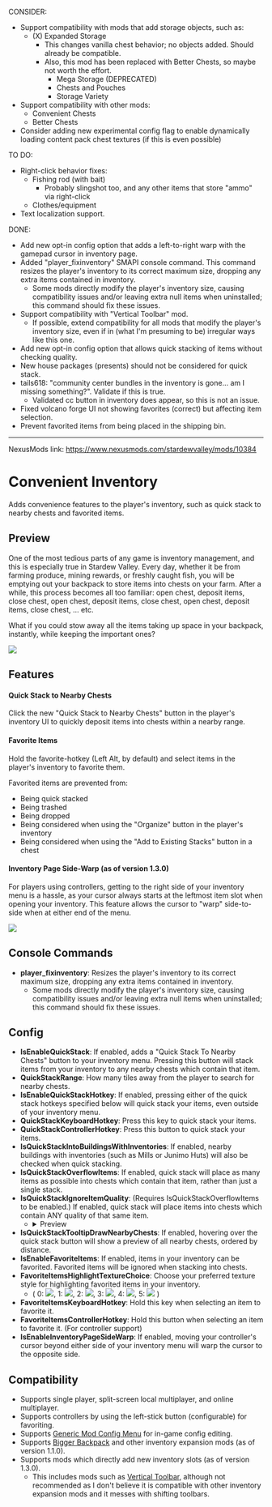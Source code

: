 CONSIDER:
 - Support compatibility with mods that add storage objects, such as:
   - (X) Expanded Storage
     - This changes vanilla chest behavior; no objects added. Should already be compatible.
     - Also, this mod has been replaced with Better Chests, so maybe not worth the effort.
       - Mega Storage (DEPRECATED)
       - Chests and Pouches
       - Storage Variety
 - Support compatibility with other mods:
   - Convenient Chests
   - Better Chests
 - Consider adding new experimental config flag to enable dynamically loading content pack chest textures (if this is even possible)

TO DO:
 - Right-click behavior fixes:
   - Fishing rod (with bait)
     - Probably slingshot too, and any other items that store "ammo" via right-click
   - Clothes/equipment
 - Text localization support.

DONE:
 - Add new opt-in config option that adds a left-to-right warp with the gamepad cursor in inventory page.
 - Added "player_fixinventory" SMAPI console command. This command resizes the player's inventory to its correct maximum size, dropping any extra items contained in inventory.
   - Some mods directly modify the player's inventory size, causing compatibility issues and/or leaving extra null items when uninstalled; this command should fix these issues.
 - Support compatibility with "Vertical Toolbar" mod.
   - If possible, extend compatibility for all mods that modify the player's inventory size, even if in (what I'm presuming to be) irregular ways like this one.
 - Add new opt-in config option that allows quick stacking of items without checking quality.
 - New house packages (presents) should not be considered for quick stack.
 - tails618: "community center bundles in the inventory is gone... am I missing something?". Validate if this is true.
   - Validated cc button in inventory does appear, so this is not an issue.
 - Fixed volcano forge UI not showing favorites (correct) but affecting item selection.
 - Prevent favorited items from being placed in the shipping bin.

 ---

NexusMods link: https://www.nexusmods.com/stardewvalley/mods/10384

# Convenient Inventory
Adds convenience features to the player's inventory, such as quick stack to nearby chests and favorited items.

## Preview
One of the most tedious parts of any game is inventory management, and this is especially true in Stardew Valley. Every day, whether it be from farming produce, mining rewards, or freshly caught fish, you will be emptying out your backpack to store items into chests on your farm. After a while, this process becomes all too familiar: open chest, deposit items, close chest, open chest, deposit items, close chest, open chest, deposit items, close chest, ... etc.

What if you could stow away all the items taking up space in your backpack, instantly, while keeping the important ones?

![](https://imgur.com/R4QWKVI.gif)

## Features
#### Quick Stack to Nearby Chests
Click the new "Quick Stack to Nearby Chests" button in the player's inventory UI to quickly deposit items into chests within a nearby range.

#### Favorite Items
Hold the favorite-hotkey (Left Alt, by default) and select items in the player's inventory to favorite them.

Favorited items are prevented from:
 - Being quick stacked
 - Being trashed
 - Being dropped
 - Being considered when using the "Organize" button in the player's inventory
 - Being considered when using the "Add to Existing Stacks" button in a chest

#### Inventory Page Side-Warp (as of version 1.3.0)
For players using controllers, getting to the right side of your inventory menu is a hassle, as your cursor always starts at the leftmost item slot when opening your inventory. This feature allows the cursor to "warp" side-to-side when at either end of the menu.

![](https://i.imgur.com/3IplIkH.gif)

## Console Commands
 - **player_fixinventory**: Resizes the player's inventory to its correct maximum size, dropping any extra items contained in inventory.
   - Some mods directly modify the player's inventory size, causing compatibility issues and/or leaving extra null items when uninstalled; this command should fix these issues.

## Config
 - **IsEnableQuickStack**: If enabled, adds a "Quick Stack To Nearby Chests" button to your inventory menu. Pressing this button will stack items from your inventory to any nearby chests which contain that item.
 - **QuickStackRange**: How many tiles away from the player to search for nearby chests.
 - **IsEnableQuickStackHotkey**: If enabled, pressing either of the quick stack hotkeys specified below will quick stack your items, even outside of your inventory menu.
 - **QuickStackKeyboardHotkey**: Press this key to quick stack your items.
 - **QuickStackControllerHotkey**: Press this button to quick stack your items.
 - **IsQuickStackIntoBuildingsWithInventories**: If enabled, nearby buildings with inventories (such as Mills or Junimo Huts) will also be checked when quick stacking.
 - **IsQuickStackOverflowItems**: If enabled, quick stack will place as many items as possible into chests which contain that item, rather than just a single stack.
 - **IsQuickStackIgnoreItemQuality**: (Requires IsQuickStackOverflowItems to be enabled.) If enabled, quick stack will place items into chests which contain ANY quality of that same item.
   - <details><summary>Preview</summary> 
 
     Before:
 
     ![](https://i.imgur.com/AsA4COq.png)
 
     Quick stack, ignoring item quality:
 
     ![](https://i.imgur.com/HMtFqcE.gif)
 
     After:
 
     ![](https://i.imgur.com/yokobZ1.png)
     </details>
 - **IsQuickStackTooltipDrawNearbyChests**: If enabled, hovering over the quick stack button will show a preview of all nearby chests, ordered by distance.
 - **IsEnableFavoriteItems**: If enabled, items in your inventory can be favorited. Favorited items will be ignored when stacking into chests.
 - **FavoriteItemsHighlightTextureChoice**: Choose your preferred texture style for highlighting favorited items in your inventory.
   - ( 0: ![](https://i.imgur.com/fTMl0FT.png),  1: ![](https://i.imgur.com/NTlia1R.png),  2: ![](https://i.imgur.com/QGztt8Q.png),  3: ![](https://i.imgur.com/MBG2A6e.png),  4: ![](https://i.imgur.com/rZqklnN.png),  5: ![](https://i.imgur.com/FvKpyZV.png) )
 - **FavoriteItemsKeyboardHotkey**: Hold this key when selecting an item to favorite it.
 - **FavoriteItemsControllerHotkey**: Hold this button when selecting an item to favorite it. (For controller support)
 - **IsEnableInventoryPageSideWarp**: If enabled, moving your controller's cursor beyond either side of your inventory menu will warp the cursor to the opposite side.

## Compatibility
 - Supports single player, split-screen local multiplayer, and online multiplayer.
 - Supports controllers by using the left-stick button (configurable) for favoriting.
 - Supports [Generic Mod Config Menu](https://www.nexusmods.com/stardewvalley/mods/5098) for in-game config editing.
 - Supports [Bigger Backpack](https://www.nexusmods.com/stardewvalley/mods/1845) and other inventory expansion mods (as of version 1.1.0).
 - Supports mods which directly add new inventory slots (as of version 1.3.0).
   - This includes mods such as [Vertical Toolbar](https://www.nexusmods.com/stardewvalley/mods/943), although not recommended as I don't believe it is compatible with other inventory expansion mods and it messes with shifting toolbars.
